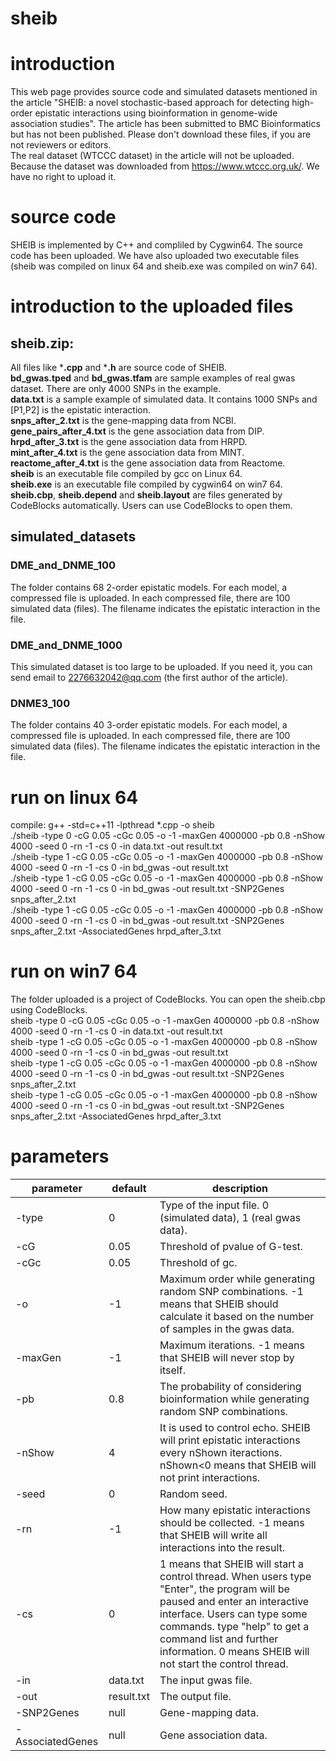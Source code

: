 # sheib
# introduction
This web page provides source code and simulated datasets mentioned in the article "SHEIB: a novel stochastic-based approach for detecting high-order epistatic interactions using bioinformation in genome-wide association studies". The article has been submitted to BMC Bioinformatics but has not been published. Please don't download these files, if you are not reviewers or editors.<br>
The real dataset (WTCCC dataset) in the article will not be uploaded. Because the dataset was downloaded from https://www.wtccc.org.uk/. We have no right to upload it.
# source code
SHEIB is implemented by C++ and compliled by Cygwin64. The source code has been uploaded. We have also uploaded two executable files (sheib was compiled on linux 64 and sheib.exe was compiled on win7 64).
# introduction to the uploaded files
## sheib.zip:
All files like ***.cpp** and ***.h** are source code of SHEIB.<br>
**bd_gwas.tped** and **bd_gwas.tfam** are sample examples of real gwas dataset. There are only 4000 SNPs in the example.<br>
**data.txt** is a sample example of simulated data. It contains 1000 SNPs and [P1,P2] is the epistatic interaction.<br>
**snps_after_2.txt** is the gene-mapping data from NCBI.<br>
**gene_pairs_after_4.txt** is the gene association data from DIP.<br>
**hrpd_after_3.txt** is the gene association data from HRPD.<br>
**mint_after_4.txt** is the gene association data from MINT.<br>
**reactome_after_4.txt** is the gene association data from Reactome.<br>
**sheib** is an executable file compiled by gcc on Linux 64.<br>
**sheib.exe** is an executable file compiled by cygwin64 on win7 64.<br>
**sheib.cbp**, **sheib.depend** and **sheib.layout** are files generated by CodeBlocks automatically. Users can use CodeBlocks to open them.<br>
## simulated_datasets
### DME_and_DNME_100
The folder contains 68 2-order epistatic models. For each model, a compressed file is uploaded. In each compressed file, there are 100 simulated data (files). The filename indicates the epistatic interaction in the file.
### DME_and_DNME_1000
This simulated dataset is too large to be uploaded. If you need it, you can send email to 2276632042@qq.com (the first author of the article).<br>
### DNME3_100
The folder contains 40 3-order epistatic models. For each model, a compressed file is uploaded. In each compressed file, there are 100 simulated data (files). The filename indicates the epistatic interaction in the file.
# run on linux 64
compile: g++ -std=c++11 -lpthread *.cpp -o sheib<br>
./sheib -type 0 -cG 0.05 -cGc 0.05 -o -1 -maxGen 4000000 -pb 0.8 -nShow 4000 -seed 0 -rn -1 -cs 0 -in data.txt -out result.txt<br>
./sheib -type 1 -cG 0.05 -cGc 0.05 -o -1 -maxGen 4000000 -pb 0.8 -nShow 4000 -seed 0 -rn -1 -cs 0 -in bd_gwas -out result.txt<br>
./sheib -type 1 -cG 0.05 -cGc 0.05 -o -1 -maxGen 4000000 -pb 0.8 -nShow 4000 -seed 0 -rn -1 -cs 0 -in bd_gwas -out result.txt -SNP2Genes snps_after_2.txt<br>
./sheib -type 1 -cG 0.05 -cGc 0.05 -o -1 -maxGen 4000000 -pb 0.8 -nShow 4000 -seed 0 -rn -1 -cs 0 -in bd_gwas -out result.txt -SNP2Genes snps_after_2.txt -AssociatedGenes hrpd_after_3.txt<br>
# run on win7 64
The folder uploaded is a project of CodeBlocks. You can open the sheib.cbp using CodeBlocks.<br>
sheib -type 0 -cG 0.05 -cGc 0.05 -o -1 -maxGen 4000000 -pb 0.8 -nShow 4000 -seed 0 -rn -1 -cs 0 -in data.txt -out result.txt<br>
sheib -type 1 -cG 0.05 -cGc 0.05 -o -1 -maxGen 4000000 -pb 0.8 -nShow 4000 -seed 0 -rn -1 -cs 0 -in bd_gwas -out result.txt<br>
sheib -type 1 -cG 0.05 -cGc 0.05 -o -1 -maxGen 4000000 -pb 0.8 -nShow 4000 -seed 0 -rn -1 -cs 0 -in bd_gwas -out result.txt -SNP2Genes snps_after_2.txt<br>
sheib -type 1 -cG 0.05 -cGc 0.05 -o -1 -maxGen 4000000 -pb 0.8 -nShow 4000 -seed 0 -rn -1 -cs 0 -in bd_gwas -out result.txt -SNP2Genes snps_after_2.txt -AssociatedGenes hrpd_after_3.txt<br>
# parameters

parameter|default|description
----|-----|------
-type|0|Type of the input file. 0 (simulated data), 1 (real gwas data).
-cG|0.05|Threshold of pvalue of G-test.
-cGc|0.05|Threshold of gc.
-o|-1|Maximum order while generating random SNP combinations. -1 means that SHEIB should calculate it based on the number of samples in the gwas data.
-maxGen|-1|Maximum iterations. -1 means that SHEIB will never stop by itself.
-pb|0.8|The probability of considering bioinformation while generating random SNP combinations.
-nShow|4|It is used to control echo. SHEIB will print epistatic interactions every nShown iteractions. nShown<0 means that SHEIB will not print interactions.
-seed|0|Random seed.
-rn|-1|How many epistatic interactions should be collected. -1 means that SHEIB will write all interactions into the result.
-cs|0|1 means that SHEIB will start a control thread. When users type "Enter", the program will be paused and enter an interactive interface. Users can type some commands. type "help" to get a command list and further information. 0 means SHEIB will not start the control thread.
-in|data.txt|The input gwas file.
-out|result.txt|The output file.
-SNP2Genes|null|Gene-mapping data.
-AssociatedGenes|null|Gene association data.

